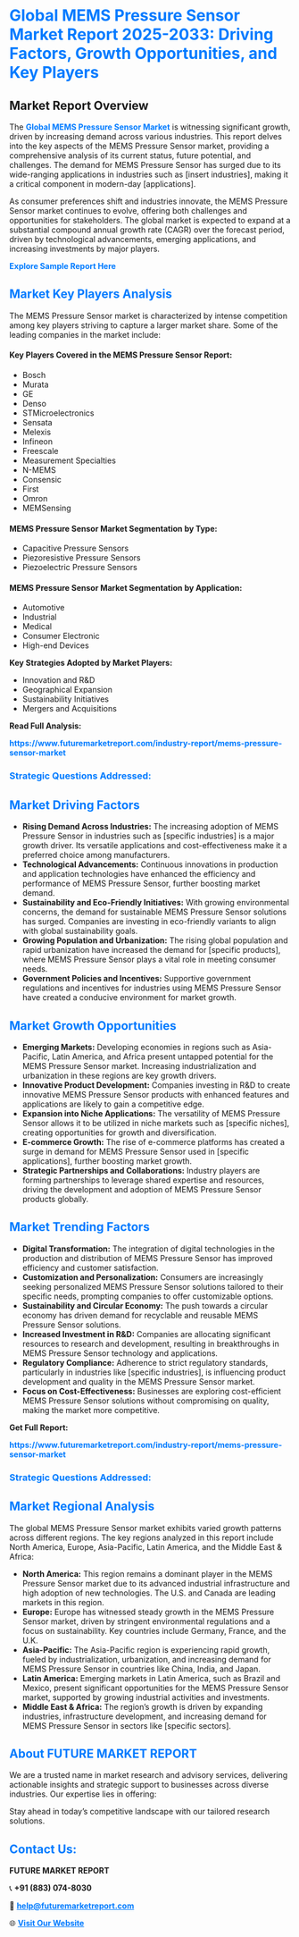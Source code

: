 <h1 style="color: #007BFF;">Global MEMS Pressure Sensor Market Report 2025-2033: Driving Factors, Growth Opportunities, and Key Players</h1>

<section id="overview">
<h2>Market Report Overview</h2>
<p>The <a href="https://www.futuremarketreport.com/industry-report/mems-pressure-sensor-market" style="color: #007BFF; text-decoration: none;"><strong>Global MEMS Pressure Sensor Market</strong></a> is witnessing significant growth, driven by increasing demand across various industries. This report delves into the key aspects of the MEMS Pressure Sensor market, providing a comprehensive analysis of its current status, future potential, and challenges. The demand for MEMS Pressure Sensor has surged due to its wide-ranging applications in industries such as [insert industries], making it a critical component in modern-day [applications].</p>
<p>As consumer preferences shift and industries innovate, the MEMS Pressure Sensor market continues to evolve, offering both challenges and opportunities for stakeholders. The global market is expected to expand at a substantial compound annual growth rate (CAGR) over the forecast period, driven by technological advancements, emerging applications, and increasing investments by major players.</p>
</section>

<section id="overview">
<p><a href="https://www.futuremarketreport.com/request-sample/reportId=75274" style="color: #007BFF; text-decoration: none;"><strong>Explore Sample Report Here</strong></a></p>
</section>

<section id="key-players">
<h2 style="color: #007BFF;">Market Key Players Analysis</h2>
<p>The MEMS Pressure Sensor market is characterized by intense competition among key players striving to capture a larger market share. Some of the leading companies in the market include:</p>
<h4>Key Players Covered in the MEMS Pressure Sensor Report:</h4>
<ul><li>Bosch</li><li>Murata</li><li>GE</li><li>Denso</li><li>STMicroelectronics</li><li>Sensata</li><li>Melexis</li><li>Infineon</li><li>Freescale</li><li>Measurement Specialties</li><li>N-MEMS</li><li>Consensic</li><li>First</li><li>Omron</li><li>MEMSensing</li></ul>
<h4>MEMS Pressure Sensor Market Segmentation by Type:</h4>
<ul><li>Capacitive Pressure Sensors</li><li>Piezoresistive Pressure Sensors</li><li>Piezoelectric Pressure Sensors</li></ul>

<h4>MEMS Pressure Sensor Market Segmentation by Application:</h4>
<ul><li>Automotive</li><li>Industrial</li><li>Medical</li><li>Consumer Electronic</li><li>High-end Devices</li></ul>
<p><strong>Key Strategies Adopted by Market Players:</strong></p>
<ul>
<li>Innovation and R&D</li>
<li>Geographical Expansion</li>
<li>Sustainability Initiatives</li>
<li>Mergers and Acquisitions</li>
</ul>
</section>

<section>
<p><strong>Read Full Analysis: </strong></p><a href="https://www.futuremarketreport.com/industry-report/mems-pressure-sensor-market" style="color: #007BFF; text-decoration: none;"><strong>https://www.futuremarketreport.com/industry-report/mems-pressure-sensor-market</strong></a>
<h3 style="color: #007BFF;">Strategic Questions Addressed:</h3>
</section>

<section id="driving-factors">
<h2 style="color: #007BFF;">Market Driving Factors</h2>
<ul>
<li><strong>Rising Demand Across Industries:</strong> The increasing adoption of MEMS Pressure Sensor in industries such as [specific industries] is a major growth driver. Its versatile applications and cost-effectiveness make it a preferred choice among manufacturers.</li>
<li><strong>Technological Advancements:</strong> Continuous innovations in production and application technologies have enhanced the efficiency and performance of MEMS Pressure Sensor, further boosting market demand.</li>
<li><strong>Sustainability and Eco-Friendly Initiatives:</strong> With growing environmental concerns, the demand for sustainable MEMS Pressure Sensor solutions has surged. Companies are investing in eco-friendly variants to align with global sustainability goals.</li>
<li><strong>Growing Population and Urbanization:</strong> The rising global population and rapid urbanization have increased the demand for [specific products], where MEMS Pressure Sensor plays a vital role in meeting consumer needs.</li>
<li><strong>Government Policies and Incentives:</strong> Supportive government regulations and incentives for industries using MEMS Pressure Sensor have created a conducive environment for market growth.</li>
</ul>
</section>

<section id="growth-opportunities">
<h2 style="color: #007BFF;">Market Growth Opportunities</h2>
<ul>
<li><strong>Emerging Markets:</strong> Developing economies in regions such as Asia-Pacific, Latin America, and Africa present untapped potential for the MEMS Pressure Sensor market. Increasing industrialization and urbanization in these regions are key growth drivers.</li>
<li><strong>Innovative Product Development:</strong> Companies investing in R&D to create innovative MEMS Pressure Sensor products with enhanced features and applications are likely to gain a competitive edge.</li>
<li><strong>Expansion into Niche Applications:</strong> The versatility of MEMS Pressure Sensor allows it to be utilized in niche markets such as [specific niches], creating opportunities for growth and diversification.</li>
<li><strong>E-commerce Growth:</strong> The rise of e-commerce platforms has created a surge in demand for MEMS Pressure Sensor used in [specific applications], further boosting market growth.</li>
<li><strong>Strategic Partnerships and Collaborations:</strong> Industry players are forming partnerships to leverage shared expertise and resources, driving the development and adoption of MEMS Pressure Sensor products globally.</li>
</ul>
</section>

<section id="trending-factors">
<h2 style="color: #007BFF;">Market Trending Factors</h2>
<ul>
<li><strong>Digital Transformation:</strong> The integration of digital technologies in the production and distribution of MEMS Pressure Sensor has improved efficiency and customer satisfaction.</li>
<li><strong>Customization and Personalization:</strong> Consumers are increasingly seeking personalized MEMS Pressure Sensor solutions tailored to their specific needs, prompting companies to offer customizable options.</li>
<li><strong>Sustainability and Circular Economy:</strong> The push towards a circular economy has driven demand for recyclable and reusable MEMS Pressure Sensor solutions.</li>
<li><strong>Increased Investment in R&D:</strong> Companies are allocating significant resources to research and development, resulting in breakthroughs in MEMS Pressure Sensor technology and applications.</li>
<li><strong>Regulatory Compliance:</strong> Adherence to strict regulatory standards, particularly in industries like [specific industries], is influencing product development and quality in the MEMS Pressure Sensor market.</li>
<li><strong>Focus on Cost-Effectiveness:</strong> Businesses are exploring cost-efficient MEMS Pressure Sensor solutions without compromising on quality, making the market more competitive.</li>
</ul>
</section>

<section>
<p><strong>Get Full Report: </strong></p><a href="https://www.futuremarketreport.com/industry-report/mems-pressure-sensor-market" style="color: #007BFF; text-decoration: none;"><strong>https://www.futuremarketreport.com/industry-report/mems-pressure-sensor-market</strong></a>
<h3 style="color: #007BFF;">Strategic Questions Addressed:</h3>
</section>


<section id="regional-analysis">
<h2 style="color: #007BFF;">Market Regional Analysis</h2>
<p>The global MEMS Pressure Sensor market exhibits varied growth patterns across different regions. The key regions analyzed in this report include North America, Europe, Asia-Pacific, Latin America, and the Middle East & Africa:</p>
<ul>
<li><strong>North America:</strong> This region remains a dominant player in the MEMS Pressure Sensor market due to its advanced industrial infrastructure and high adoption of new technologies. The U.S. and Canada are leading markets in this region.</li>
<li><strong>Europe:</strong> Europe has witnessed steady growth in the MEMS Pressure Sensor market, driven by stringent environmental regulations and a focus on sustainability. Key countries include Germany, France, and the U.K.</li>
<li><strong>Asia-Pacific:</strong> The Asia-Pacific region is experiencing rapid growth, fueled by industrialization, urbanization, and increasing demand for MEMS Pressure Sensor in countries like China, India, and Japan.</li>
<li><strong>Latin America:</strong> Emerging markets in Latin America, such as Brazil and Mexico, present significant opportunities for the MEMS Pressure Sensor market, supported by growing industrial activities and investments.</li>
<li><strong>Middle East & Africa:</strong> The region’s growth is driven by expanding industries, infrastructure development, and increasing demand for MEMS Pressure Sensor in sectors like [specific sectors].</li>
</ul>
</section>

<footer>
<h2 style="color: #007BFF;">About FUTURE MARKET REPORT</h2>
<p>We are a trusted name in market research and advisory services, delivering actionable insights and strategic support to businesses across diverse industries. Our expertise lies in offering:</p>

<p>Stay ahead in today’s competitive landscape with our tailored research solutions.</p>

<h2 style="color: #007BFF;">Contact Us:</h2>
<p><strong>FUTURE MARKET REPORT</strong></p>
<p>📞 <strong>+91 (883) 074-8030</strong></p>
<p>📧 <strong><a href="mailto:help@futuremarketreport.com" style="color: #007BFF;">help@futuremarketreport.com</a></strong></p>
<p>🌐 <strong><a href="https://www.futuremarketreport.com/" style="color: #007BFF;">Visit Our Website</a></strong></p>
</footer>